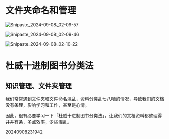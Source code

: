 # 文件夹命名和管理





![Snipaste_2024-09-08_02-09-57](https://oss.metamind.eu.org/202409082308562.png)

![Snipaste_2024-09-08_02-09-46](https://oss.metamind.eu.org/202409082308531.png)

![Snipaste_2024-09-08_02-10-22](https://oss.metamind.eu.org/202409082308912.png)

# 杜威十进制图书分类法

## 知识管理、文件夹管理



我们常常遇到文件夹和文件命名混乱，资料分类乱七八糟的情况，导致我们的文档没有条理，影响学习和工作，甚至是心情。

因此，很有必要学习一下「杜威十进制图书分类法」，让我们的文档资料都整理得井井有条，多点效率，少些混乱。

20240908231942

